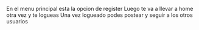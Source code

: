 En el menu principal esta la opcion de register
Luego te va a llevar a home otra vez y te logueas
Una vez logueado podes postear y seguir a los otros usuarios
